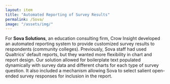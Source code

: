 ```yaml
---
layout: item
title: "Automated Reporting of Survey Results"
permalink: /Sova/
image: "/assets/img/"
---
```

For **Sova Solutions**, an education consulting firm, Crow Insight developed an automated reporting system to provide customized survey results to respondents (community colleges). Previously, Sova staff had used Qualtrics’ default reports, but they wanted more flexibility in chart and report design. Our solution allowed for boilerplate text populated dynamically with survey data and different charts for each type of survey question. It also included a mechanism allowing Sova to select salient open-ended survey responses for inclusion in the report.